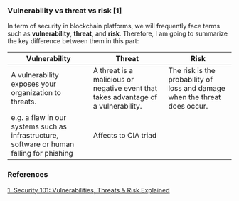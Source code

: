 ### Vulnerability vs threat vs risk [1]

In term of security in blockchain platforms, we will frequently face terms such as **vulnerability**, **threat**, and **risk**. Therefore, I am going to summarize the key difference between them in this part:

|Vulnerability|Threat |Risk |
|---|---|---|
|A vulnerability exposes your organization to threats.|A threat is a malicious or negative event that takes advantage of a vulnerability.|The risk is the probability of loss and damage when the threat does occur.|
|e.g. a flaw in our systems such as infrastructure, software or human falling for phishing|Affects to CIA triad||


### References

[1. Security 101: Vulnerabilities, Threats & Risk Explained](https://www.splunk.com/en_us/blog/learn/vulnerability-vs-threat-vs-risk.html)
